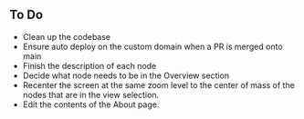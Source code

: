 ## To Do
* Clean up the codebase
* Ensure auto deploy on the custom domain when a PR is merged onto main
* Finish the description of each node
* Decide what node needs to be in the Overview section
* Recenter the screen at the same zoom level to the center of mass of the nodes that are in the view selection.
* Edit the contents of the About page.